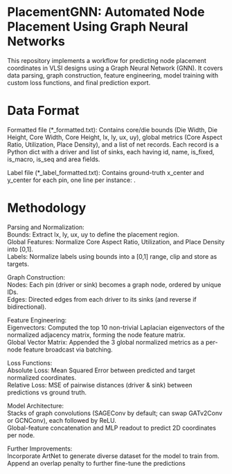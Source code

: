 # PlacementGNN: Automated Node Placement Using Graph Neural Networks

This repository implements a workflow for predicting node placement coordinates in VLSI designs using a Graph Neural Network (GNN). It covers data parsing, graph construction, feature engineering, model training with custom loss functions, and final prediction export.

# Data Format

Formatted file (*_formatted.txt): Contains core/die bounds (Die Width, Die Height, Core Width, Core Height, lx, ly, ux, uy), global metrics (Core Aspect Ratio, Utilization, Place Density), and a list of net records. Each record is a Python dict with a driver and list of sinks, each having id, name, is_fixed, is_macro, is_seq and area fields.

Label file (*_label_formatted.txt): Contains ground-truth x_center and y_center for each pin, one line per instance: <instanceName> <x> <y>.

# Methodology

Parsing and Normalization: \
Bounds: Extract lx, ly, ux, uy to define the placement region. \
Global Features: Normalize Core Aspect Ratio, Utilization, and Place Density into [0,1]. \
Labels: Normalize labels using bounds into a [0,1] range, clip and store as targets.

Graph Construction: \
Nodes: Each pin (driver or sink) becomes a graph node, ordered by unique IDs. \
Edges: Directed edges from each driver to its sinks (and reverse if bidirectional). 

Feature Engineering: \
Eigenvectors: Computed the top 10 non-trivial Laplacian eigenvectors of the normalized adjacency matrix, forming the node feature matrix. \
Global Vector Matrix: Appended the 3 global normalized metrics as a per-node feature broadcast via batching.

Loss Functions: \
Absolute Loss: Mean Squared Error between predicted and target normalized coordinates. \
Relative Loss: MSE of pairwise distances (driver & sink) between predictions vs ground truth.

Model Architecture: \
Stacks of graph convolutions (SAGEConv by default; can swap GATv2Conv or GCNConv), each followed by ReLU. \
Global-feature concatenation and MLP readout to predict 2D coordinates per node.

Further Improvements: \
Incorporate ArtNet to generate diverse dataset for the model to train from. \
Append an overlap penalty to further fine-tune the predictions


